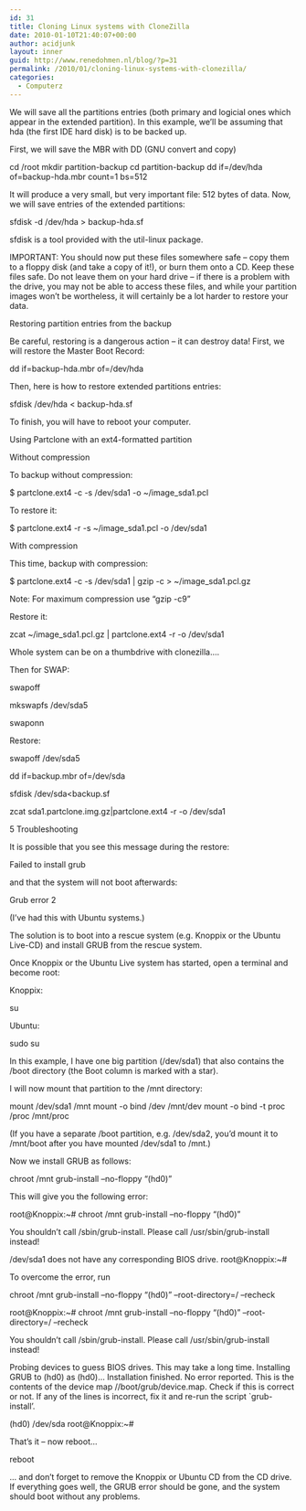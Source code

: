 ```yaml
---
id: 31
title: Cloning Linux systems with CloneZilla
date: 2010-01-10T21:40:07+00:00
author: acidjunk
layout: inner
guid: http://www.renedohmen.nl/blog/?p=31
permalink: /2010/01/cloning-linux-systems-with-clonezilla/
categories:
  - Computerz
---
```

We will save all the partitions entries (both primary and logicial ones which appear in the extended partition). In this example, we&#8217;ll be assuming that hda (the first IDE hard disk) is to be backed up.

First, we will save the MBR with DD (GNU convert and copy)

cd /root mkdir partition-backup cd partition-backup dd if=/dev/hda of=backup-hda.mbr count=1 bs=512

It will produce a very small, but very important file: 512 bytes of data. Now, we will save entries of the extended partitions:

sfdisk -d /dev/hda > backup-hda.sf

sfdisk is a tool provided with the util-linux package.

IMPORTANT: You should now put these files somewhere safe &#8211; copy them to a floppy disk (and take a copy of it!), or burn them onto a CD. Keep these files safe. Do not leave them on your hard drive &#8211; if there is a problem with the drive, you may not be able to access these files, and while your partition images won&#8217;t be wortheless, it will certainly be a lot harder to restore your data.

Restoring partition entries from the backup

Be careful, restoring is a dangerous action &#8211; it can destroy data! First, we will restore the Master Boot Record:

dd if=backup-hda.mbr of=/dev/hda

Then, here is how to restore extended partitions entries:

sfdisk /dev/hda < backup-hda.sf

To finish, you will have to reboot your computer.

Using Partclone with an ext4-formatted partition

Without compression

To backup without compression:

$ partclone.ext4 -c -s /dev/sda1 -o ~/image_sda1.pcl

To restore it:

$ partclone.ext4 -r -s ~/image_sda1.pcl -o /dev/sda1

With compression

This time, backup with compression:

$ partclone.ext4 -c -s /dev/sda1 | gzip -c > ~/image_sda1.pcl.gz

Note: For maximum compression use &#8220;gzip -c9&#8221;

Restore it:

zcat ~/image_sda1.pcl.gz | partclone.ext4 -r -o /dev/sda1

Whole system can be on a thumbdrive with clonezilla&#8230;.

Then for SWAP:

swapoff

mkswapfs /dev/sda5

swaponn

Restore:

swapoff /dev/sda5

dd if=backup.mbr of=/dev/sda

sfdisk /dev/sda<backup.sf

zcat sda1.partclone.img.gz|partclone.ext4 -r -o /dev/sda1
  
5 Troubleshooting

It is possible that you see this message during the restore:

Failed to install grub

and that the system will not boot afterwards:

Grub error 2

(I&#8217;ve had this with Ubuntu systems.)

The solution is to boot into a rescue system (e.g. Knoppix or the Ubuntu Live-CD) and install GRUB from the rescue system.

Once Knoppix or the Ubuntu Live system has started, open a terminal and become root:

Knoppix:

su

Ubuntu:

sudo su

In this example, I have one big partition (/dev/sda1) that also contains the /boot directory (the Boot column is marked with a star).

I will now mount that partition to the /mnt directory:

mount /dev/sda1 /mnt mount -o bind /dev /mnt/dev mount -o bind -t proc /proc /mnt/proc

(If you have a separate /boot partition, e.g. /dev/sda2, you&#8217;d mount it to /mnt/boot after you have mounted /dev/sda1 to /mnt.)

Now we install GRUB as follows:

chroot /mnt grub-install &#8211;no-floppy &#8220;(hd0)&#8221;

This will give you the following error:

root@Knoppix:~# chroot /mnt grub-install &#8211;no-floppy &#8220;(hd0)&#8221;

You shouldn&#8217;t call /sbin/grub-install. Please call /usr/sbin/grub-install instead!

/dev/sda1 does not have any corresponding BIOS drive. root@Knoppix:~#

To overcome the error, run

chroot /mnt grub-install &#8211;no-floppy &#8220;(hd0)&#8221; &#8211;root-directory=/ &#8211;recheck

root@Knoppix:~# chroot /mnt grub-install &#8211;no-floppy &#8220;(hd0)&#8221; &#8211;root-directory=/ &#8211;recheck

You shouldn&#8217;t call /sbin/grub-install. Please call /usr/sbin/grub-install instead!

Probing devices to guess BIOS drives. This may take a long time. Installing GRUB to (hd0) as (hd0)&#8230; Installation finished. No error reported. This is the contents of the device map //boot/grub/device.map. Check if this is correct or not. If any of the lines is incorrect, fix it and re-run the script \`grub-install&#8217;.

(hd0) /dev/sda root@Knoppix:~#

That&#8217;s it &#8211; now reboot&#8230;

reboot

&#8230; and don&#8217;t forget to remove the Knoppix or Ubuntu CD from the CD drive. If everything goes well, the GRUB error should be gone, and the system should boot without any problems.